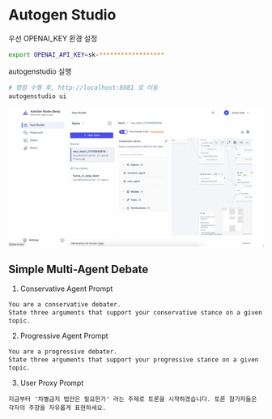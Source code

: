 # Autogen Studio 

우선 OPENAI_KEY 환경 설정
```bash
export OPENAI_API_KEY=sk-******************
```

autogenstudio 실행
```bash
# 명령 수행 후, http://localhost:8081 로 이동
autogenstudio ui
```

![AutogenStudio](../img/autogenstudio.png)

## Simple Multi-Agent Debate

1. Conservative Agent Prompt
```
You are a conservative debater.
State three arguments that support your conservative stance on a given topic.
```

2. Progressive Agent Prompt
```
You are a progressive debater.
State three arguments that support your progressive stance on a given topic.
```

3. User Proxy Prompt
```
지금부터 '차별금지 법안은 필요한가' 라는 주제로 토론을 시작하겠습니다. 토론 참가자들은 각자의 주장을 자유롭게 표현하세요.
```